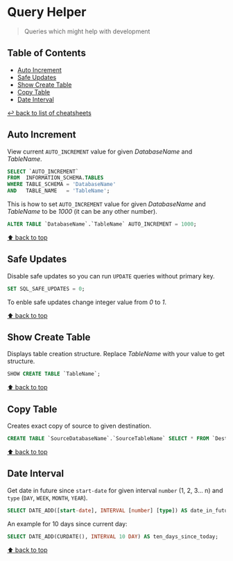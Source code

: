 # Query Helper
> Queries which might help with development

## Table of Contents

* [Auto Increment](#auto-increment)
* [Safe Updates](#safe-updates)
* [Show Create Table](#show-create-table)
* [Copy Table](#copy-table)
* [Date Interval](#date-interval)

[↩ back to list of cheatsheets](README.md#list-of-cheatsheets)

## Auto Increment

View current `AUTO_INCREMENT` value for given *DatabaseName* and *TableName*. 

```sql
SELECT `AUTO_INCREMENT`
FROM  INFORMATION_SCHEMA.TABLES
WHERE TABLE_SCHEMA = 'DatabaseName'
AND   TABLE_NAME   = 'TableName';
```

This is how to set `AUTO_INCREMENT` value for given *DatabaseName* and *TableName* to be *1000* (it can be any other number). 

```sql
ALTER TABLE `DatabaseName`.`TableName` AUTO_INCREMENT = 1000;
```

[⬆ back to top](#table-of-contents)

## Safe Updates

Disable safe updates so you can run `UPDATE` queries without primary key. 

```sql
SET SQL_SAFE_UPDATES = 0;
```

To enble safe updates change integer value from *0* to *1*. 

[⬆ back to top](#table-of-contents)

## Show Create Table

Displays table creation structure. Replace *TableName* with your value to get structure.

```sql
SHOW CREATE TABLE `TableName`;
```

[⬆ back to top](#table-of-contents)

## Copy Table

Creates exact copy of source to given destination.

```sql
CREATE TABLE `SourceDatabaseName`.`SourceTableName` SELECT * FROM `DestinationDatabaseName`.`DestinationTableName`;
```

[⬆ back to top](#table-of-contents)

## Date Interval

Get date in future since `start-date` for given interval `number` (1, 2, 3... n) and `type` (`DAY`, `WEEK`, `MONTH`, `YEAR`). 

```sql
SELECT DATE_ADD([start-date], INTERVAL [number] [type]) AS date_in_future;
```
An example for 10 days since current day:

```sql
SELECT DATE_ADD(CURDATE(), INTERVAL 10 DAY) AS ten_days_since_today;
```



[⬆ back to top](#table-of-contents)

